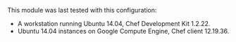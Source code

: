 This module  was last tested with this configuration:

* A workstation running Ubuntu 14.04, Chef Development Kit 1.2.22.
* Ubuntu 14.04 instances on Google Compute Engine, Chef client 12.19.36.
